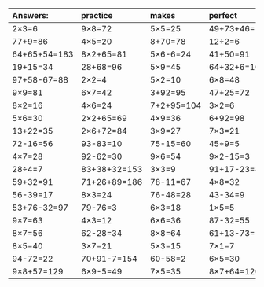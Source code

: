 | Answers: | practice | makes | perfect | ! |
| :--- | :--- | :--- | :--- | :--- |
| 2×3=6 | 9×8=72 | 5×5=25 | 49+73+46=168 | 13+67=80 | 
| 77+9=86 | 4×5=20 | 8+70=78 | 12÷2=6 | 12÷6=2 | 
| 64+65+54=183 | 8×2+65=81 | 5×6-6=24 | 41+50=91 | 8×6=48 | 
| 19+15=34 | 28+68=96 | 5×9=45 | 64+32+6=102 | 26+71+25=122 | 
| 97+58-67=88 | 2×2=4 | 5×2=10 | 6×8=48 | 86-83=3 | 
| 9×9=81 | 6×7=42 | 3+92=95 | 47+25=72 | 65+36-44=57 | 
| 8×2=16 | 4×6=24 | 7+2+95=104 | 3×2=6 | 18÷2=9 | 
| 5×6=30 | 2×2+65=69 | 4×9=36 | 6+92=98 | 36÷6=6 | 
| 13+22=35 | 2×6+72=84 | 3×9=27 | 7×3=21 | 7×9=63 | 
| 72-16=56 | 93-83=10 | 75-15=60 | 45÷9=5 | 3×4=12 | 
| 4×7=28 | 92-62=30 | 9×6=54 | 9×2-15=3 | 75-53=22 | 
| 28÷4=7 | 83+38+32=153 | 3×3=9 | 91+17-23=85 | 7+70-41=36 | 
| 59+32=91 | 71+26+89=186 | 78-11=67 | 4×8=32 | 87-57=30 | 
| 56-39=17 | 8×3=24 | 76-48=28 | 43-34=9 | 7×6=42 | 
| 53+76-32=97 | 79-76=3 | 6×3=18 | 1×5=5 | 15÷5=3 | 
| 9×7=63 | 4×3=12 | 6×6=36 | 87-32=55 | 5×7-16=19 | 
| 8×7=56 | 62-28=34 | 8×8=64 | 61+13-73=1 | 21+10=31 | 
| 8×5=40 | 3×7=21 | 5×3=15 | 7×1=7 | 72-37=35 | 
| 94-72=22 | 70+91-7=154 | 60-58=2 | 6×5=30 | 7×7=49 | 
| 9×8+57=129 | 6×9-5=49 | 7×5=35 | 8×7+64=120 | 34+82+81=197 | 
